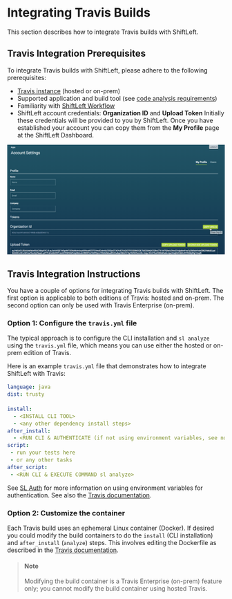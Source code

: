 # Integrating Travis Builds

This section describes how to integrate Travis builds with ShiftLeft. 

## Travis Integration Prerequisites

To integrate Travis builds with ShiftLeft, please adhere to the following prerequisites:

- [Travis instance](https://travis-ci.org/) (hosted or on-prem) 
- Supported application and build tool (see [code analysis requirements](doc:requirements#section-code-analysis-requirements))
- Familiarity with [ShiftLeft Workflow](doc:getting-started#section-shiftleft-workflow) 
- ShiftLeft account credentials: **Organization ID** and **Upload Token**
Initially these credentials will be provided to you by ShiftLeft. Once you have established your account you can copy them from the **My Profile** page at the ShiftLeft Dashboard.

![Get ShiftLeft Account Credentials](copy-org.png)

## Travis Integration Instructions

You have a couple of options for integrating Travis builds with ShiftLeft. The first option is applicable to both editions of Travis: hosted and on-prem. The second option can only be used with Travis Enterprise (on-prem).

### Option 1: Configure the `travis.yml` file

The typical approach is to configure the CLI installation and `sl analyze` using the `travis.yml` file, which means you can use either the hosted or on-prem edition of Travis.

Here is an example `travis.yml` file that demonstrates how to integrate ShiftLeft with Travis:

```yaml
language: java
dist: trusty

install:
  - <INSTALL CLI TOOL> 
  - <any other dependency install steps>
after_install:
  - <RUN CLI & AUTHENTICATE (if not using environment variables, see note below)>
script:
 - run your tests here
 - or any other tasks
after_script:
 - <RUN CLI & EXECUTE COMMAND sl analyze> 
```

See [SL Auth](doc:auth) for more information on using environment variables for authentication. See also the [Travis documentation](https://docs.travis-ci.com/user/environment-variables#Default-Environment-Variables).

### Option 2: Customize the container

Each Travis build uses an ephemeral Linux container (Docker). If desired you could modify the build containers to do the `install` (CLI installation) and `after_install` (`analyze`) steps. This involves editing the Dockerfile as described in the [Travis documentation](https://docs.travis-ci.com/user/enterprise/build-images/#Customizing-build-images).

> #### Note
>
> Modifying the build container is a Travis Enterprise (on-prem) feature only; you cannot modify the build container using hosted Travis.
